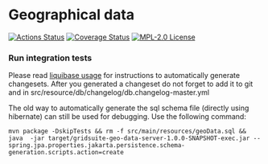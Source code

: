 # Geographical data

[![Actions Status](https://github.com/gridsuite/geo-data-server/actions/workflows/build.yml/badge.svg?branch=main)](https://github.com/gridsuite/geo-data-server/actions)
[![Coverage Status](https://sonarcloud.io/api/project_badges/measure?project=org.gridsuite%3Ageo-data-server&metric=coverage)](https://sonarcloud.io/component_measures?id=org.gridsuite%3Ageo-data-server&metric=coverage)
[![MPL-2.0 License](https://img.shields.io/badge/license-MPL_2.0-blue.svg)](https://www.mozilla.org/en-US/MPL/2.0/)

### Run integration tests

Please read [liquibase usage](https://github.com/powsybl/powsybl-parent/#liquibase-usage) for instructions to automatically generate changesets.
After you generated a changeset do not forget to add it to git and in src/resource/db/changelog/db.changelog-master.yml


The old way to automatically generate the sql schema file (directly using hibernate) can still be used for debugging. Use the following command:
```
mvn package -DskipTests && rm -f src/main/resources/geoData.sql && java  -jar target/gridsuite-geo-data-server-1.0.0-SNAPSHOT-exec.jar --spring.jpa.properties.jakarta.persistence.schema-generation.scripts.action=create 
```
